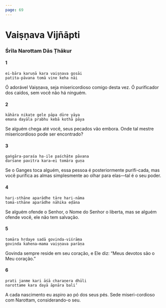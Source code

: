 ```yaml
---
page: 69
---
```


# Vaiṣṇava Vijñāpti

### Śrīla Narottam Dās Ṭhākur

#### 1

    ei-bāra karuṇā kara vaiṣṇava gosāi
    patita-pāvana tomā vine keha nāi

Ó adorável Vaiṣṇava, seja misericordioso comigo desta vez. Ó purificador dos caídos, sem você não há ninguém.

#### 2

    kāhāra nikaṭe gele pāpa dūre yāya
    emana dayāla prabhu kebā kothā pāya

Se alguém chega até você, seus pecados vão embora. Onde tal mestre misericordioso pode ser encontrado?

#### 3

    gaṅgāra-paraśa ha-ile paśchāte pāvana
    darśane pavitra kara—ei tomāra guṇa

Se o Ganges toca alguém, essa pessoa é posteriormente purifi-cada, mas você purifica as almas simplesmente ao olhar para elas—tal é o seu poder.

#### 4

    hari-sthāne aparādhe tāre hari-nāma
    tomā-sthāne aparādhe nāhika eḍāna

Se alguém ofende o Senhor, o Nome do Senhor o liberta, mas se alguém ofende você, ele não tem salvação.

#### 5

    tomāra hṛdaye sadā govinda-viśrāma
    govinda kahena—mama vaiṣṇava parāṇa

Govinda sempre reside em seu coração, e Ele diz: “Meus devotos são o Meu coração.”

#### 6

    prati janme kari āśā charaṇera dhūli
    narottame kara dayā āpnāra bali’

A cada nascimento eu aspiro ao pó dos seus pés. Sede miseri-cordioso com Narottam, considerando-o seu.

